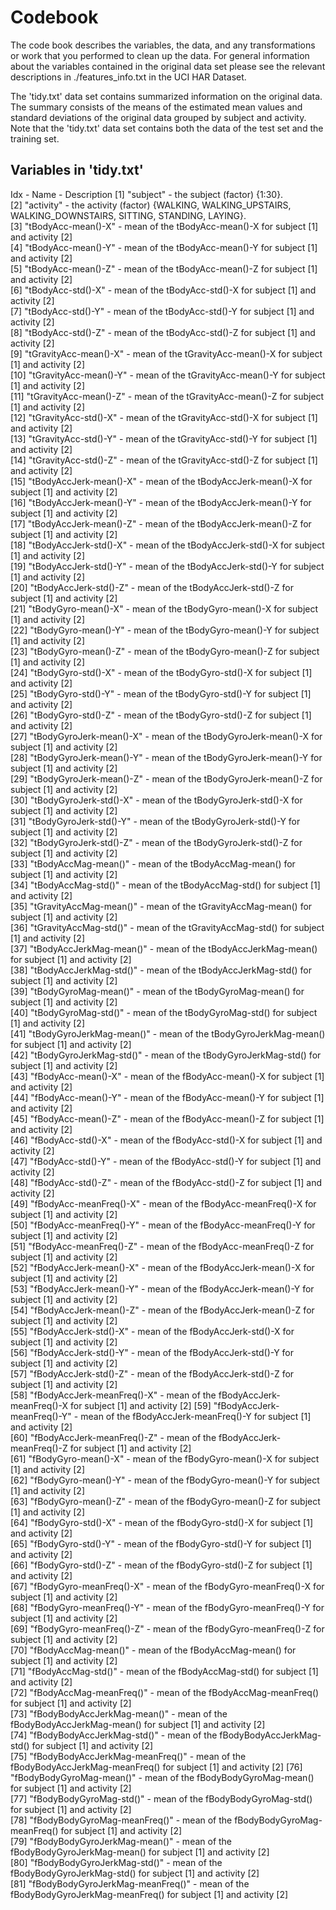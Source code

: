 # Codebook

The code book describes the variables, the data, and any transformations or work that you performed to clean up the data. For general information about the variables contained in the original data set please see the relevant descriptions in ./features_info.txt in the UCI HAR Dataset.

The 'tidy.txt' data set contains summarized information on the original data. The summary consists of the means of the estimated mean values and standard deviations of the original data grouped by subject and activity. Note that the 'tidy.txt' data set contains both the data of the test set and the training set.

## Variables in 'tidy.txt'
Idx - Name - Description
 [1] "subject"  - the subject (factor) {1:30}.                        
 [2] "activity" - the activity (factor) {WALKING, WALKING_UPSTAIRS, WALKING_DOWNSTAIRS, SITTING, STANDING, LAYING}.                       
 [3] "tBodyAcc-mean()-X" - mean of the tBodyAcc-mean()-X for subject [1] and activity [2]         
 [4] "tBodyAcc-mean()-Y" - mean of the tBodyAcc-mean()-Y for subject [1] and activity [2]              
 [5] "tBodyAcc-mean()-Z" - mean of the tBodyAcc-mean()-Z for subject [1] and activity [2]              
 [6] "tBodyAcc-std()-X"  - mean of the tBodyAcc-std()-X for subject [1] and activity [2]               
 [7] "tBodyAcc-std()-Y"  - mean of the tBodyAcc-std()-Y for subject [1] and activity [2]                  
 [8] "tBodyAcc-std()-Z"  - mean of the tBodyAcc-std()-Z for subject [1] and activity [2]                  
 [9] "tGravityAcc-mean()-X"  - mean of the tGravityAcc-mean()-X for subject [1] and activity [2]              
[10] "tGravityAcc-mean()-Y"  - mean of the tGravityAcc-mean()-Y for subject [1] and activity [2]               
[11] "tGravityAcc-mean()-Z"  - mean of the tGravityAcc-mean()-Z for subject [1] and activity [2]               
[12] "tGravityAcc-std()-X"  - mean of the tGravityAcc-std()-X for subject [1] and activity [2]                
[13] "tGravityAcc-std()-Y"  - mean of the tGravityAcc-std()-Y for subject [1] and activity [2]             
[14] "tGravityAcc-std()-Z"  - mean of the tGravityAcc-std()-Z for subject [1] and activity [2]             
[15] "tBodyAccJerk-mean()-X"  - mean of the tBodyAccJerk-mean()-X for subject [1] and activity [2]           
[16] "tBodyAccJerk-mean()-Y"  - mean of the tBodyAccJerk-mean()-Y for subject [1] and activity [2]             
[17] "tBodyAccJerk-mean()-Z"  - mean of the tBodyAccJerk-mean()-Z for subject [1] and activity [2]             
[18] "tBodyAccJerk-std()-X"  - mean of the tBodyAccJerk-std()-X for subject [1] and activity [2]              
[19] "tBodyAccJerk-std()-Y"  - mean of the tBodyAccJerk-std()-Y for subject [1] and activity [2]            
[20] "tBodyAccJerk-std()-Z"  - mean of the tBodyAccJerk-std()-Z for subject [1] and activity [2]            
[21] "tBodyGyro-mean()-X"  - mean of the tBodyGyro-mean()-X for subject [1] and activity [2]                
[22] "tBodyGyro-mean()-Y"  - mean of the tBodyGyro-mean()-Y for subject [1] and activity [2]             
[23] "tBodyGyro-mean()-Z"  - mean of the tBodyGyro-mean()-Z for subject [1] and activity [2]             
[24] "tBodyGyro-std()-X"  - mean of the tBodyGyro-std()-X for subject [1] and activity [2]                 
[25] "tBodyGyro-std()-Y"  - mean of the tBodyGyro-std()-Y for subject [1] and activity [2]              
[26] "tBodyGyro-std()-Z"  - mean of the tBodyGyro-std()-Z for subject [1] and activity [2]              
[27] "tBodyGyroJerk-mean()-X"  - mean of the tBodyGyroJerk-mean()-X for subject [1] and activity [2]            
[28] "tBodyGyroJerk-mean()-Y"  - mean of the tBodyGyroJerk-mean()-Y for subject [1] and activity [2]         
[29] "tBodyGyroJerk-mean()-Z"  - mean of the tBodyGyroJerk-mean()-Z for subject [1] and activity [2]          
[30] "tBodyGyroJerk-std()-X"  - mean of the tBodyGyroJerk-std()-X for subject [1] and activity [2]             
[31] "tBodyGyroJerk-std()-Y"  - mean of the tBodyGyroJerk-std()-Y for subject [1] and activity [2]           
[32] "tBodyGyroJerk-std()-Z"  - mean of the tBodyGyroJerk-std()-Z for subject [1] and activity [2]           
[33] "tBodyAccMag-mean()"  - mean of the tBodyAccMag-mean() for subject [1] and activity [2]             
[34] "tBodyAccMag-std()"  - mean of the tBodyAccMag-std() for subject [1] and activity [2]              
[35] "tGravityAccMag-mean()"  - mean of the tGravityAccMag-mean() for subject [1] and activity [2]          
[36] "tGravityAccMag-std()"  - mean of the tGravityAccMag-std() for subject [1] and activity [2]           
[37] "tBodyAccJerkMag-mean()"  - mean of the tBodyAccJerkMag-mean() for subject [1] and activity [2]         
[38] "tBodyAccJerkMag-std()"  - mean of the tBodyAccJerkMag-std() for subject [1] and activity [2]          
[39] "tBodyGyroMag-mean()"  - mean of the tBodyGyroMag-mean() for subject [1] and activity [2]            
[40] "tBodyGyroMag-std()"  - mean of the tBodyGyroMag-std() for subject [1] and activity [2]             
[41] "tBodyGyroJerkMag-mean()"  - mean of the tBodyGyroJerkMag-mean() for subject [1] and activity [2]        
[42] "tBodyGyroJerkMag-std()"  - mean of the tBodyGyroJerkMag-std() for subject [1] and activity [2]          
[43] "fBodyAcc-mean()-X"  - mean of the fBodyAcc-mean()-X for subject [1] and activity [2]              
[44] "fBodyAcc-mean()-Y"  - mean of the fBodyAcc-mean()-Y for subject [1] and activity [2]              
[45] "fBodyAcc-mean()-Z"  - mean of the fBodyAcc-mean()-Z for subject [1] and activity [2]              
[46] "fBodyAcc-std()-X"  - mean of the fBodyAcc-std()-X for subject [1] and activity [2]               
[47] "fBodyAcc-std()-Y"  - mean of the fBodyAcc-std()-Y for subject [1] and activity [2]               
[48] "fBodyAcc-std()-Z"  - mean of the fBodyAcc-std()-Z for subject [1] and activity [2]               
[49] "fBodyAcc-meanFreq()-X"  - mean of the fBodyAcc-meanFreq()-X for subject [1] and activity [2]             
[50] "fBodyAcc-meanFreq()-Y"  - mean of the fBodyAcc-meanFreq()-Y for subject [1] and activity [2]          
[51] "fBodyAcc-meanFreq()-Z"  - mean of the fBodyAcc-meanFreq()-Z for subject [1] and activity [2]          
[52] "fBodyAccJerk-mean()-X"  - mean of the fBodyAccJerk-mean()-X for subject [1] and activity [2]             
[53] "fBodyAccJerk-mean()-Y"  - mean of the fBodyAccJerk-mean()-Y for subject [1] and activity [2]            
[54] "fBodyAccJerk-mean()-Z"  - mean of the fBodyAccJerk-mean()-Z for subject [1] and activity [2]           
[55] "fBodyAccJerk-std()-X"  - mean of the fBodyAccJerk-std()-X for subject [1] and activity [2]              
[56] "fBodyAccJerk-std()-Y"  - mean of the fBodyAccJerk-std()-Y for subject [1] and activity [2]             
[57] "fBodyAccJerk-std()-Z"  - mean of the fBodyAccJerk-std()-Z for subject [1] and activity [2]             
[58] "fBodyAccJerk-meanFreq()-X"  - mean of the fBodyAccJerk-meanFreq()-X for subject [1] and activity [2]
[59] "fBodyAccJerk-meanFreq()-Y"  - mean of the fBodyAccJerk-meanFreq()-Y for subject [1] and activity [2]      
[60] "fBodyAccJerk-meanFreq()-Z"  - mean of the fBodyAccJerk-meanFreq()-Z for subject [1] and activity [2]      
[61] "fBodyGyro-mean()-X"  - mean of the fBodyGyro-mean()-X for subject [1] and activity [2]                
[62] "fBodyGyro-mean()-Y"  - mean of the fBodyGyro-mean()-Y for subject [1] and activity [2]              
[63] "fBodyGyro-mean()-Z"  - mean of the fBodyGyro-mean()-Z for subject [1] and activity [2]              
[64] "fBodyGyro-std()-X"  - mean of the fBodyGyro-std()-X for subject [1] and activity [2]                 
[65] "fBodyGyro-std()-Y"  - mean of the fBodyGyro-std()-Y for subject [1] and activity [2]              
[66] "fBodyGyro-std()-Z"  - mean of the fBodyGyro-std()-Z for subject [1] and activity [2]              
[67] "fBodyGyro-meanFreq()-X"  - mean of the fBodyGyro-meanFreq()-X for subject [1] and activity [2]            
[68] "fBodyGyro-meanFreq()-Y"  - mean of the fBodyGyro-meanFreq()-Y for subject [1] and activity [2]            
[69] "fBodyGyro-meanFreq()-Z"  - mean of the fBodyGyro-meanFreq()-Z for subject [1] and activity [2]           
[70] "fBodyAccMag-mean()"  - mean of the fBodyAccMag-mean() for subject [1] and activity [2]              
[71] "fBodyAccMag-std()"  - mean of the fBodyAccMag-std() for subject [1] and activity [2]              
[72] "fBodyAccMag-meanFreq()"  - mean of the fBodyAccMag-meanFreq() for subject [1] and activity [2]         
[73] "fBodyBodyAccJerkMag-mean()"  - mean of the fBodyBodyAccJerkMag-mean() for subject [1] and activity [2]     
[74] "fBodyBodyAccJerkMag-std()"  - mean of the fBodyBodyAccJerkMag-std() for subject [1] and activity [2]      
[75] "fBodyBodyAccJerkMag-meanFreq()"  - mean of the fBodyBodyAccJerkMag-meanFreq() for subject [1] and activity [2] 
[76] "fBodyBodyGyroMag-mean()"  - mean of the fBodyBodyGyroMag-mean() for subject [1] and activity [2]        
[77] "fBodyBodyGyroMag-std()"  - mean of the fBodyBodyGyroMag-std() for subject [1] and activity [2]         
[78] "fBodyBodyGyroMag-meanFreq()"  - mean of the fBodyBodyGyroMag-meanFreq() for subject [1] and activity [2]    
[79] "fBodyBodyGyroJerkMag-mean()"  - mean of the fBodyBodyGyroJerkMag-mean() for subject [1] and activity [2]    
[80] "fBodyBodyGyroJerkMag-std()"  - mean of the fBodyBodyGyroJerkMag-std() for subject [1] and activity [2]     
[81] "fBodyBodyGyroJerkMag-meanFreq()"  - mean of the fBodyBodyGyroJerkMag-meanFreq() for subject [1] and activity [2]

